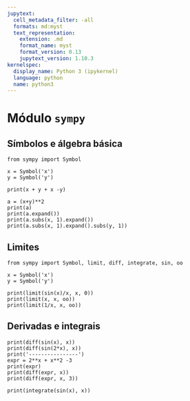 ```yaml
---
jupytext:
  cell_metadata_filter: -all
  formats: md:myst
  text_representation:
    extension: .md
    format_name: myst
    format_version: 0.13
    jupytext_version: 1.10.3
kernelspec:
  display_name: Python 3 (ipykernel)
  language: python
  name: python3
---
```


# Módulo `sympy`


## Símbolos e álgebra básica

```{code-cell} ipython3
from sympy import Symbol

x = Symbol('x')
y = Symbol('y')

print(x + y + x -y)
```


```{code-cell} ipython3
a = (x+y)**2
print(a)
print(a.expand())
print(a.subs(x, 1).expand())
print(a.subs(x, 1).expand().subs(y, 1))
```


## Limites

```{code-cell} ipython3
from sympy import Symbol, limit, diff, integrate, sin, oo

x = Symbol('x')
y = Symbol('y')

print(limit(sin(x)/x, x, 0))
print(limit(x, x, oo))
print(limit(1/x, x, oo))
```


## Derivadas e integrais

```{code-cell} ipython3
print(diff(sin(x), x))
print(diff(sin(2*x), x))
print('----------------')
expr = 2**x + x**2 -3
print(expr)
print(diff(expr, x))
print(diff(expr, x, 3))
```


```{code-cell} ipython3
print(integrate(sin(x), x))
```

